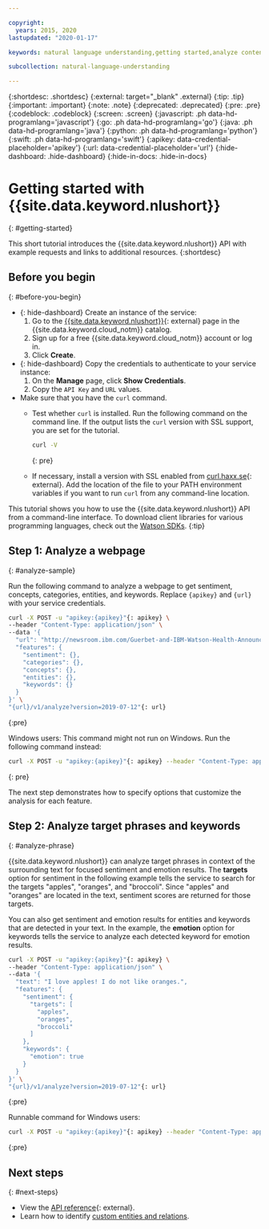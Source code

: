 ```yaml
---

copyright:
  years: 2015, 2020
lastupdated: "2020-01-17"

keywords: natural language understanding,getting started,analyze content,analyze text,text analysis

subcollection: natural-language-understanding

---
```


{:shortdesc: .shortdesc}
{:external: target="_blank" .external}
{:tip: .tip}
{:important: .important}
{:note: .note}
{:deprecated: .deprecated}
{:pre: .pre}
{:codeblock: .codeblock}
{:screen: .screen}
{:javascript: .ph data-hd-programlang='javascript'}
{:go: .ph data-hd-programlang='go'}
{:java: .ph data-hd-programlang='java'}
{:python: .ph data-hd-programlang='python'}
{:swift: .ph data-hd-programlang='swift'}
{:apikey: data-credential-placeholder='apikey'}
{:url: data-credential-placeholder='url'}
{:hide-dashboard: .hide-dashboard}
{:hide-in-docs: .hide-in-docs}

# Getting started with {{site.data.keyword.nlushort}}
{: #getting-started}

This short tutorial introduces the {{site.data.keyword.nlushort}} API with example requests and links to additional resources.
{:shortdesc}

## Before you begin
{: #before-you-begin}

- {: hide-dashboard} Create an instance of the service:
    1.  Go to the [{{site.data.keyword.nlushort}}](https://{DomainName}/catalog/services/natural-language-understanding){: external} page in the {{site.data.keyword.cloud_notm}} catalog.
    1.  Sign up for a free {{site.data.keyword.cloud_notm}} account or log in.
    1.  Click **Create**.
- {: hide-dashboard} Copy the credentials to authenticate to your service instance:
    1.  On the **Manage** page, click **Show Credentials**.
    1.  Copy the `API Key` and `URL` values.
- Make sure that you have the `curl` command.
    - Test whether `curl` is installed. Run the following command on the command line. If the output lists the `curl` version with SSL support, you are set for the tutorial.

        ```sh
        curl -V
        ```
        {: pre}

    - If necessary, install a version with SSL enabled from [curl.haxx.se](https://curl.haxx.se/){: external}. Add the location of the file to your PATH environment variables if you want to run `curl` from any command-line location.

This tutorial shows you how to use the {{site.data.keyword.nlushort}} API from a command-line interface. To download client libraries for various programming languages, check out the [Watson SDKs](/docs/services/natural-language-understanding?topic=watson-using-sdks#using-sdks).
{:tip}

## Step 1: Analyze a webpage
{: #analyze-sample}

Run the following command to analyze a webpage to get sentiment, concepts, categories, entities, and keywords. <span class="hide-dashboard">Replace `{apikey}` and `{url}` with your service credentials.</span>

```sh
curl -X POST -u "apikey:{apikey}"{: apikey} \
--header "Content-Type: application/json" \
--data '{
  "url": "http://newsroom.ibm.com/Guerbet-and-IBM-Watson-Health-Announce-Strategic-Partnership-for-Artificial-Intelligence-in-Medical-Imaging-Liver",
  "features": {
    "sentiment": {},
    "categories": {},
    "concepts": {},
    "entities": {},
    "keywords": {}
  }
}' \
"{url}/v1/analyze?version=2019-07-12"{: url}
```
{:pre}

Windows users: This command might not run on Windows. Run the following command instead:

```sh
curl -X POST -u "apikey:{apikey}"{: apikey} --header "Content-Type: application/json" --data "{\"url\":\"http://newsroom.ibm.com/Guerbet-and-IBM-Watson-Health-Announce-Strategic-Partnership-for-Artificial-Intelligence-in-Medical-Imaging-Liver\",\"features\":{\"sentiment\":{},\"categories\":{},\"concepts\":{},\"entities\":{},\"keywords\":{}}}" "{url}/v1/analyze?version=2019-07-12"{: url}
```
{: pre}

The next step demonstrates how to specify options that customize the analysis for each feature.

## Step 2: Analyze target phrases and keywords
{: #analyze-phrase}

{{site.data.keyword.nlushort}} can analyze target phrases in context of the surrounding text for focused sentiment and emotion results. The **targets** option for sentiment in the following example tells the service to search for the targets "apples", "oranges", and "broccoli". Since "apples" and "oranges" are located in the text, sentiment scores are returned for those targets.

You can also get sentiment and emotion results for entities and keywords that are detected in your text. In the example, the **emotion** option for keywords tells the service to analyze each detected keyword for emotion results.

```sh
curl -X POST -u "apikey:{apikey}"{: apikey} \
--header "Content-Type: application/json" \
--data '{
  "text": "I love apples! I do not like oranges.",
  "features": {
    "sentiment": {
      "targets": [
        "apples",
        "oranges",
        "broccoli"
      ]
    },
    "keywords": {
      "emotion": true
    }
  }
}' \
"{url}/v1/analyze?version=2019-07-12"{: url}
```
{:pre}

Runnable command for Windows users:

```sh
curl -X POST -u "apikey:{apikey}"{: apikey} --header "Content-Type: application/json" --data "{\"text\":\"I love apples! I do not like oranges.\",\"features\":{\"sentiment\":{\"targets\":[\"apples\",\"oranges\",\"broccoli\"]},\"keywords\":{\"emotion\":true}}}" "{url}/v1/analyze?version=2019-07-12"{: url}
```
{:pre}

## Next steps
{: #next-steps}

- View the [API reference](https://{DomainName}/apidocs/natural-language-understanding){: external}.
- Learn how to identify [custom entities and relations](/docs/services/natural-language-understanding?topic=natural-language-understanding-customizing).
